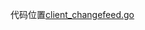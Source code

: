 代码位置[client_changefeed.go](https://github.com/pingcap/ticdc/blob/1c3653e292835b674fa47f0be7ac463ef64593fe/cmd/client_changefeed.go#L497)

